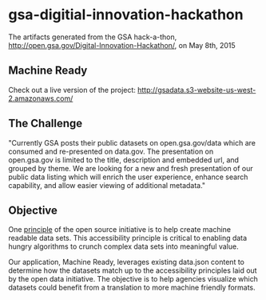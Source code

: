 # gsa-digitial-innovation-hackathon
The artifacts generated from the GSA hack-a-thon, http://open.gsa.gov/Digital-Innovation-Hackathon/,  on May 8th, 2015

## Machine Ready

Check out a live version of the project: http://gsadata.s3-website-us-west-2.amazonaws.com/

## The Challenge

"Currently GSA posts their public datasets on open.gsa.gov/data which are 
consumed and re-presented on data.gov. The presentation on open.gsa.gov is 
limited to the title, description and embedded url, and grouped by theme. 
We are looking for a new and fresh presentation of our public data listing 
which will enrich the user experience, enhance search capability, and allow 
easier viewing of additional metadata."

## Objective

One [principle](https://project-open-data.cio.gov/principles/) of the open 
source initiative is to help create machine readable data sets. This 
accessibility principle is critical to enabling data hungry algorithms to crunch 
complex data sets into meaningful value.

Our application, Machine Ready, leverages existing data.json content to determine 
how the datasets match up to the accessibility principles laid out by the open 
data initiative. The objective is to help agencies visualize which datasets could
benefit from a translation to more machine friendly formats.